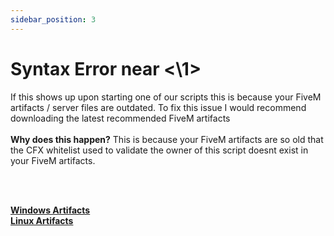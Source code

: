 ```yaml
---
sidebar_position: 3
---
```


# Syntax Error near <\\1>

If this shows up upon starting one of our scripts this is because your FiveM artifacts / server files are outdated. To fix this issue I would recommend downloading the latest recommended FiveM artifacts<br/>
<br/>
<b>Why does this happen?</b> This is because your FiveM artifacts are so old that the CFX whitelist used to validate the owner of this script doesnt exist in your FiveM artifacts.

<br/><br/>

[**Windows Artifacts**](https://runtime.fivem.net/artifacts/fivem/build_server_windows/master/)<br/>
[**Linux Artifacts**](https://runtime.fivem.net/artifacts/fivem/build_proot_linux/master/)
